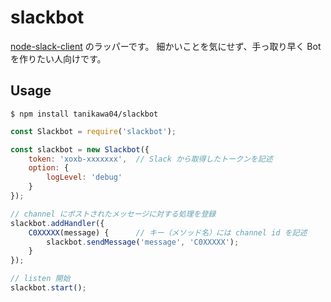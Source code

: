 # slackbot

[node-slack-client](https://github.com/slackhq/node-slack-client) のラッパーです。
細かいことを気にせず、手っ取り早く Bot を作りたい人向けです。

## Usage

```
$ npm install tanikawa04/slackbot
```

```js
const Slackbot = require('slackbot');

const slackbot = new Slackbot({
    token: 'xoxb-xxxxxxx',  // Slack から取得したトークンを記述
    option: {
        logLevel: 'debug'
    }
});

// channel にポストされたメッセージに対する処理を登録
slackbot.addHandler({
    C0XXXXX(message) {      // キー（メソッド名）には channel id を記述
        slackbot.sendMessage('message', 'C0XXXXX');
    }
});

// listen 開始
slackbot.start();
```
